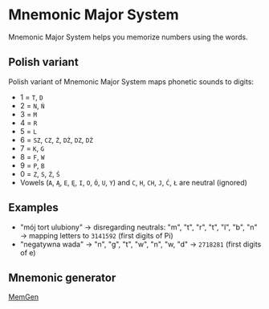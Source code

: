 # Mnemonic Major System
Mnemonic Major System helps you memorize numbers using the words.

## Polish variant
Polish variant of Mnemonic Major System maps phonetic sounds to digits:

- 1 = `T`, `D`
- 2 = `N`, `Ń`
- 3 = `M`
- 4 = `R`
- 5 = `L`
- 6 = `SZ`, `CZ`, `Ż`, `DŻ`, `DZ`, `DŹ`
- 7 = `K`, `G`
- 8 = `F`, `W`
- 9 = `P`, `B`
- 0 = `Z`, `S`, `Ź`, `Ś`
- Vowels (`A`, `Ą`, `E`, `Ę`, `I`, `O`, `Ó`, `U`, `Y`) and `C`, `H`, `CH`, `J`, `Ć`, `Ł` are neutral (ignored)

## Examples
- "mój tort ulubiony" →
  disregarding neutrals: "m", "t", "r", "t", "l", "b", "n" →
  mapping letters to `3141592` (first digits of Pi)
- "negatywna wada" →
  "n", "g", "t", "w", "n", "w, "d" →
  `2718281` (first digits of e)

## Mnemonic generator
[MemGen](https://igrek51.github.io/memgen/)
